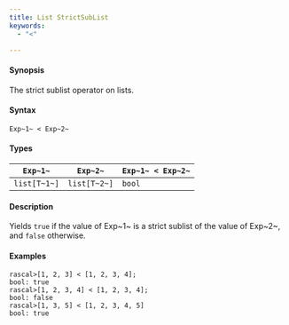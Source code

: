 ```yaml
---
title: List StrictSubList
keywords:
  - "<"

---
```


#### Synopsis

The strict sublist operator on lists.

#### Syntax

`Exp~1~ < Exp~2~`

#### Types


| `Exp~1~`     |  `Exp~2~`     | `Exp~1~ < Exp~2~`  |
| --- | --- | --- |
| `list[T~1~]` |  `list[T~2~]` | `bool`               |


#### Description

Yields `true` if the value of Exp~1~ is a strict sublist of the value of Exp~2~,  and `false` otherwise.

#### Examples


```rascal-shell 
rascal>[1, 2, 3] < [1, 2, 3, 4];
bool: true
rascal>[1, 2, 3, 4] < [1, 2, 3, 4];
bool: false
rascal>[1, 3, 5] < [1, 2, 3, 4, 5]
bool: true
```


